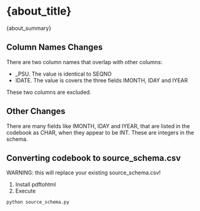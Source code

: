
# {about_title}

{about_summary}

##  Column Names Changes

There are two column names that overlap with other columns: 

  * _PSU. The value is identical to SEQNO
  * IDATE. The value is covers the three fields IMONTH, IDAY and IYEAR
  
These two columns are excluded. 

## Other Changes

There are many fields like IMONTH, IDAY and IYEAR, that are listed in the codebook as CHAR, when they appear to be INT. These are integers in the schema. 

## Converting codebook to source_schema.csv
WARNING: this will replace your existing source_schema.csv!
1. Install pdftohtml
2. Execute
```bash
python source_schema.py
```



